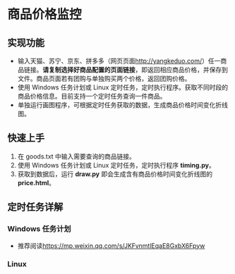 # 商品价格监控
## 实现功能
* 输入天猫、苏宁、京东、拼多多（网页页面<http://yangkeduo.com/>）任一商品链接。**请复制选择好商品配置的页面链接**，即返回相应商品价格，并保存到文件。商品页面若有团购与单独购买两个价格，返回团购价格。
* 使用 Windows 任务计划或 Linux 定时任务，定时执行程序。获取不同时段的商品价格信息。目前支持一个定时任务查询一件商品。
* 单独运行画图程序，可根据定时任务获取的数据，生成商品价格时间变化折线图。
## 快速上手
1. 在 goods.txt 中输入需要查询的商品链接。
2. 使用 Windows 任务计划或 Linux 定时任务，定时执行程序 **timing.py**。
3. 获取到数据后，运行 **draw.py** 即会生成含有商品价格时间变化折线图的**price.html**。
## 定时任务详解
### Windows 任务计划
* 推荐阅读<https://mp.weixin.qq.com/s/JKFvnmtlEqaE8GxbX6Fpyw>
### Linux 
